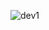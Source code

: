 ![dev1](https://github.com/w-karim/Django-web-dev-projects/assets/121901070/be449896-14b2-44f8-a691-17aad0e3fe57)

